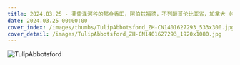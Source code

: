 ```yaml
---
title: 2024.03.25 - 弗雷泽河谷的郁金香田，阿伯兹福德，不列颠哥伦比亚省，加拿大 (© LeonU/Getty Images)
date: 2024.03.25 00:00:00
cover_index: /images/thumbs/TulipAbbotsford_ZH-CN1401627293_533x300.jpg
cover_detail: /images/TulipAbbotsford_ZH-CN1401627293_1920x1080.jpg
---
```


![TulipAbbotsford](/images/TulipAbbotsford_ZH-CN1401627293_1920x1080.jpg)

